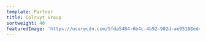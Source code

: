 ```yaml
---
template: Partner
title: Colruyt Group
sortweight: 40
featuredImage: 'https://ucarecdn.com/5fda5484-6b4c-4b92-902d-ae95188ed42d/'
---
```


